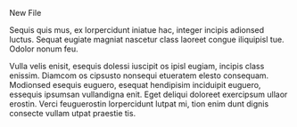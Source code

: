 New File

Sequis quis mus, ex lorpercidunt iniatue hac, integer incipis adionsed luctus. Sequat eugiate magniat nascetur class laoreet congue iliquipisl tue. Odolor nonum feu. 

Vulla velis enisit, esequis dolessi iuscipit os ipisl eugiam, incipis class enissim. Diamcom os cipsusto nonsequi etueratem elesto consequam. Modionsed esequis euguero, esequat hendipisim inciduipit euguero, essequis ipsumsan vullandigna enit. Eget deliqui doloreet exercipsum ullaor erostin. Verci feuguerostin lorpercidunt lutpat mi, tion enim dunt dignis consecte vullam utpat praestie tis. 